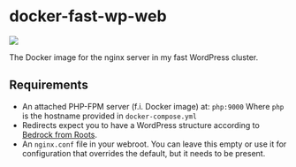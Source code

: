 # docker-fast-wp-web
[![](https://images.microbadger.com/badges/image/aapit/fast-wp-web.svg)](https://microbadger.com/images/aapit/fast-wp-web)

The Docker image for the nginx server in my fast WordPress cluster.

## Requirements
* An attached PHP-FPM server (f.i. Docker image) at:
  `php:9000`
  Where `php` is the hostname provided in `docker-compose.yml`
* Redirects expect you to have a WordPress structure according to [Bedrock from Roots](https://roots.io/bedrock/).
* An `nginx.conf` file in your webroot. You can leave this empty or use it for configuration that overrides the default, but it needs to be present.